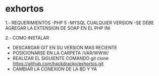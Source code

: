 # exhortos
1.- REQUERIMIENTOS
  -PHP 5
  -MYSQL CUALQUIER VERSION
  -SE DEBE AGREGAR LA EXTENSION DE SOAP EN EL PHP INI
  
2.- COMO INSTALAR
  - DESCARGAR GIT EN SU VERSION MAS RECIENTE
  - POSICIONARSE EN LA CARPETA /VAR/WWW/
  - REALIZAR EL SIGUIENTE COMANDO git clone https://github.com/hackdracko/exhortos.git
  - CAMBIAR LA CONEXION DE LA BD Y YA

